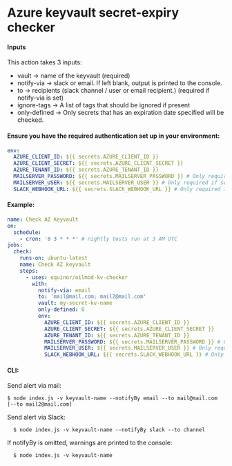 # Azure keyvault secret-expiry checker

#### Inputs
This action takes 3 inputs:
* vault -> name of the keyvault (required)
* notify-via -> slack or email. If left blank, output is printed to the console.
* to -> recipients (slack channel / user or email recipient.) (required if notify-via is set)
* ignore-tags -> A list of tags that should be ignored if present
* only-defined -> Only secrets that has an expiration date specified will be checked.


#### Ensure you have the required authentication set up in your environment:
```yaml
env:
  AZURE_CLIENT_ID: ${{ secrets.AZURE_CLIENT_ID }}
  AZURE_CLIENT_SECRET: ${{ secrets.AZURE_CLIENT_SECRET }}
  AZURE_TENANT_ID: ${{ secrets.AZURE_TENANT_ID }}
  MAILSERVER_PASSWORD: ${{ secrets.MAILSERVER_PASSWORD }} # Only required if sending email
  MAILSERVER_USER: ${{ secrets.MAILSERVER_USER }} # Only required if sending email
  SLACK_WEBHOOK_URL: ${{ secrets.SLACK_WEBHOOK_URL }} # Only required if notifying via slack
```


#### Example:
```yaml
name: Check AZ Keyvault
on:
  schedule:
    - cron: '0 3 * * *' # nightly tests run at 3 AM UTC
jobs:
  check:
    runs-on: ubuntu-latest
    name: Check AZ keyvault
    steps:
      - uses: equinor/oilmod-kv-checker
        with:
          notify-via: email
          to: 'mail@mail.com; mail2@mail.com'
          vault: my-secret-kv-name
          only-defined: 0
          env:
            AZURE_CLIENT_ID: ${{ secrets.AZURE_CLIENT_ID }}
            AZURE_CLIENT_SECRET: ${{ secrets.AZURE_CLIENT_SECRET }}
            AZURE_TENANT_ID: ${{ secrets.AZURE_TENANT_ID }}
            MAILSERVER_PASSWORD: ${{ secrets.MAILSERVER_PASSWORD }} # Only required if sending email
            MAILSERVER_USER: ${{ secrets.MAILSERVER_USER }} # Only required if sending email
            SLACK_WEBHOOK_URL: ${{ secrets.SLACK_WEBHOOK_URL }} # Only required if notifying via slack
```

#### CLI:

Send alert via mail:
```shell script
$ node index.js -v keyvault-name --notifyBy email --to mail@mail.com [--to mail2@mail.com]
```

Send alert via Slack:
```shell script
  $ node index.js -v keyvault-name --notifyBy slack --to channel
```
If notifyBy is omitted, warnings are printed to the console:

```shell script
  $ node index.js -v keyvault-name
```

